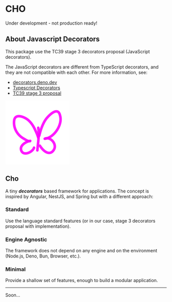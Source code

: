 # CHO

Under development - not production ready!

## About Javascript Decorators

This package use the TC39 stage 3 decorators proposal (JavaScript decorators).

The JavaScript decorators are different from TypeScript decorators, and they are
not compatible with each other. For more information, see:

- [decorators.deno.dev](https://decorators.deno.dev/)
- [Typescript Decorators](https://www.typescriptlang.org/docs/handbook/decorators.html)
- [TC39 stage 3 proposal](https://github.com/tc39/proposal-decorators)

<img src="./assets/cho.svg"  alt="CHO" width="200"/>

## Cho

A tiny **_decorators_** based framework for applications. The concept is
inspired by Angular, NestJS, and Spring but with a different approach:

### Standard

Use the language standard features (or in our case, stage 3 decorators proposal
with implementation).

### Engine Agnostic

The framework does not depend on any engine and on the environment (Node.js,
Deno, Bun, Browser, etc.).

### Minimal

Provide a shallow set of features, enough to build a modular application.

---

Soon...
